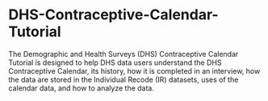 # DHS-Contraceptive-Calendar-Tutorial
The Demographic and Health Surveys (DHS) Contraceptive Calendar Tutorial is designed to help DHS data users understand the DHS Contraceptive Calendar, its history, how it is completed in an interview, how the data are stored in the Individual Recode (IR) datasets, uses of the calendar data, and how to analyze the data.
